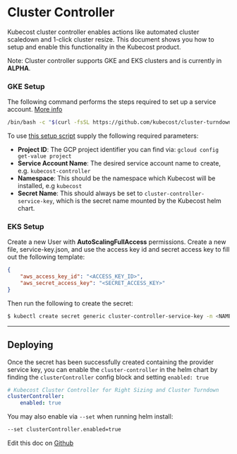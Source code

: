 Cluster Controller
==================

Kubecost cluster controller enables actions like automated cluster scaledown and 1-click cluster resize. 
This document shows you how to setup and enable this functionality in the Kubecost product. 

Note: Cluster controller supports GKE and EKS clusters and is currently in **ALPHA**.

### GKE Setup

The following command performs the steps required to set up a service account.
[More info](https://github.com/kubecost/cluster-turndown/blob/master/scripts/README.md) 
    
```bash
/bin/bash -c "$(curl -fsSL https://github.com/kubecost/cluster-turndown/releases/latest/download/gke-create-service-key.sh)" -- <Project ID> <Service Account Name> <Namespace> cluster-controller-service-key
```

To use [this setup script](https://github.com/kubecost/cluster-turndown/blob/master/scripts/gke-create-service-key.sh) supply the following required parameters:

* **Project ID**: The GCP project identifier you can find via: `gcloud config get-value project`
* **Service Account Name**: The desired service account name to create, e.g. `kubecost-controller`
* **Namespace**: This should be the namespace which Kubecost will be installed, e.g `kubecost`
* **Secret Name**: This should always be set to `cluster-controller-service-key`, which is the secret name mounted by the Kubecost helm chart.

### EKS Setup

Create a new User with **AutoScalingFullAccess** permissions. Create a new file, service-key.json, and use the access key id and secret access key to fill out the following template:

```json
{
    "aws_access_key_id": "<ACCESS_KEY_ID>",
    "aws_secret_access_key": "<SECRET_ACCESS_KEY>"
}
```

Then run the following to create the secret:

```bash
$ kubectl create secret generic cluster-controller-service-key -n <NAMESPACE> --from-file=service-key.json
```

---

## Deploying
Once the secret has been successfully created containing the provider service key, 
you can enable the `cluster-controller` in the helm chart by finding the `clusterController` config block and setting `enabled: true`

```yaml
# Kubecost Cluster Controller for Right Sizing and Cluster Turndown
clusterController:
    enabled: true
```

You may also enable via `--set` when running helm install:
```bash
--set clusterController.enabled=true
```

Edit this doc on [Github](https://github.com/kubecost/docs/blob/main/controller.md)

<!--- {"article":"4407595938327","section":"4402815636375","permissiongroup":"1500001277122"} --->